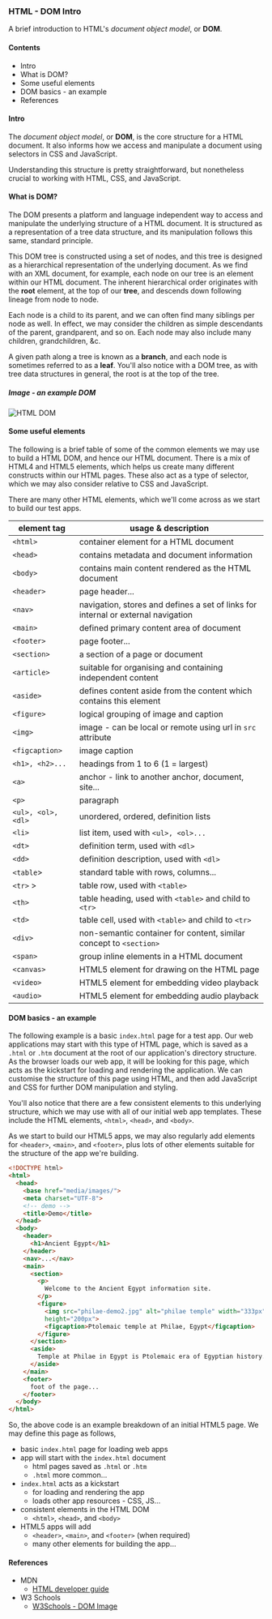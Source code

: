 ### HTML - DOM Intro

A brief introduction to HTML's *document object model*, or **DOM**.

#### Contents
  * Intro
  * What is DOM?
  * Some useful elements
  * DOM basics - an example
  * References

#### Intro
The *document object model*, or **DOM**, is the core structure for a HTML document. It also informs how we access and manipulate a document using selectors in CSS and JavaScript.

Understanding this structure is pretty straightforward, but nonetheless crucial to working with HTML, CSS, and JavaScript.

#### What is DOM?
The DOM presents a platform and language independent way to access and manipulate the underlying structure of a HTML document. It is structured as a representation of a tree data structure, and its manipulation follows this same, standard principle.

This DOM tree is constructed using a set of nodes, and this tree is designed as a hierarchical representation of the underlying document. As we find with an XML document, for example, each node on our tree is an element within our HTML document. The inherent hierarchical order originates with the **root** element, at the top of our **tree**, and descends down following lineage from node to node.

Each node is a child to its parent, and we can often find many siblings per node as well. In effect, we may consider the children as simple descendants of the parent, grandparent, and so on. Each node may also include many children, grandchildren, &c.

A given path along a tree is known as a **branch**, and each node is sometimes referred to as a **leaf**. You'll also notice with a DOM tree, as with tree data structures in general, the root is at the top of the tree.

<div style="page-break-after: always;"></div>

##### Image - an example DOM
![HTML DOM](../media/images/dom-basic-2017.png)

<div style="page-break-after: always;"></div>

#### Some useful elements
The following is a brief table of some of the common elements we may use to build a HTML DOM, and hence our HTML document. There is a mix of HTML4 and HTML5 elements, which helps us create many different constructs within our HTML pages. These also act as a type of selector, which we may also consider relative to CSS and JavaScript.

There are many other HTML elements, which we'll come across as we start to build our test apps.

| element tag | usage & description |
|-------------|---------------------|
| `<html>`    | container element for a HTML document |
| `<head>`    | contains metadata and document information |
| `<body>`    | contains main content rendered as the HTML document |
| `<header>`  | page header... |
| `<nav>` | navigation, stores and defines a set of links for internal or external navigation |
| `<main>` | defined primary content area of document |
| `<footer>` | page footer... |
| `<section>` | a section of a page or document |
| `<article>` | suitable for organising and containing independent content |
| `<aside>` | defines content aside from the content which contains this element
| `<figure>` | logical grouping of image and caption
| `<img>` | image - can be local or remote using url in `src` attribute |
| `<figcaption>` | image caption
| `<h1>, <h2>...` | headings from 1 to 6 (1 = largest) |
| `<a>` | anchor - link to another anchor, document, site... |
| `<p>` | paragraph |
| `<ul>, <ol>, <dl>` | unordered, ordered, definition lists |
| `<li>` | list item, used with `<ul>, <ol>...`
| `<dt>` | definition term, used with `<dl>` |
| `<dd>` | definition description, used with `<dl>` |
| `<table`> | standard table with rows, columns... |
| `<tr>` >  | table row, used with `<table>` |
| `<th>` | table heading, used with `<table>` and child to `<tr>`|
| `<td>` | table cell, used with `<table>` and child to `<tr>` |
| `<div>` | non-semantic container for content, similar concept to `<section>`
| `<span>` | group inline elements in a HTML document
| `<canvas>` | HTML5 element for drawing on the HTML page |
| `<video>` | HTML5 element for embedding video playback |
| `<audio>` | HTML5 element for embedding audio playback |

#### DOM basics - an example
The following example is a basic `index.html` page for a test app. Our web applications may start with this type of HTML page, which is saved as a `.html` or `.htm` document at the root of our application's directory structure. As the browser loads our web app, it will be looking for this page, which acts as the kickstart for loading and rendering the application. We can customise the structure of this page using HTML, and then add JavaScript and CSS for further DOM manipulation and styling.

You'll also notice that there are a few consistent elements to this underlying structure, which we may use with all of our initial web app templates. These include the HTML elements, `<html>`, `<head>`, and `<body>`.

As we start to build our HTML5 apps, we may also regularly add elements for `<header>`, `<main>`, and `<footer>`, plus lots of other elements suitable for the structure of the app we're building.

<div style="page-break-after: always;"></div>

```html
<!DOCTYPE html>
<html>
  <head>
    <base href="media/images/">
    <meta charset="UTF-8">
    <!-- demo -->
    <title>Demo</title>
  </head>
  <body>
    <header>
      <h1>Ancient Egypt</h1>
    </header>
    <nav>...</nav>
    <main>
      <section>
        <p>
          Welcome to the Ancient Egypt information site.
        </p>
        <figure>
          <img src="philae-demo2.jpg" alt="philae temple" width="333px"
          height="200px">
          <figcaption>Ptolemaic temple at Philae, Egypt</figcaption>
        </figure>
      </section>
      <aside>
        Temple at Philae in Egypt is Ptolemaic era of Egyptian history.
      </aside>
    </main>
    <footer>
      foot of the page...
    </footer>
  </body>
</html>
```

So, the above code is an example breakdown of an initial HTML5 page. We may define this page as follows,

  * basic `index.html` page for loading web apps
  * app will start with the `index.html` document
    * html pages saved as `.html` or `.htm`
    * `.html` more common...
  * `index.html` acts as a kickstart
    * for loading and rendering the app
    * loads other app resources - CSS, JS...
  * consistent elements in the HTML DOM
    * `<html>`, `<head>`, and `<body>`
  * HTML5 apps will add
    * `<header>`, `<main>`, and `<footer>` (when required)
    * many other elements for building the app...

#### References
  * MDN
    * [HTML developer guide](https://developer.mozilla.org/en-US/docs/Web/Guide/HTML)
  * W3 Schools
    * [W3Schools - DOM Image](http://www.w3schools.com/js/pic_htmltree.gif)
